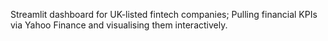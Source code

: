 Streamlit dashboard for UK-listed fintech companies; Pulling financial KPIs via Yahoo Finance and visualising them interactively.
